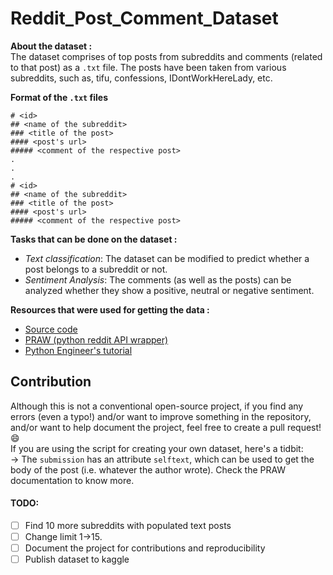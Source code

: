 # Reddit_Post_Comment_Dataset

**About the dataset :**  
The dataset comprises of top posts from subreddits and comments (related to that post) as a `.txt` file. The posts have been taken from various subreddits, such as, tifu, confessions, IDontWorkHereLady, etc.

**Format of the `.txt` files**

```
# <id>
## <name of the subreddit>
### <title of the post>
#### <post's url>
##### <comment of the respective post>
.
.
.
# <id>
## <name of the subreddit>
### <title of the post>
#### <post's url>
##### <comment of the respective post>
```

**Tasks that can be done on the dataset :**

- _Text classification_: The dataset can be modified to predict whether a post belongs to a subreddit or not.
- _Sentiment Analysis_: The comments (as well as the posts) can be analyzed whether they show a positive, neutral or negative sentiment.

**Resources that were used for getting the data :**

- [Source code](https://github.com/ishandandekar/Reddit_Post_Comment_Dataset)
- [PRAW (python reddit API wrapper)](https://github.com/praw-dev/praw)
- [Python Engineer's tutorial](https://www.youtube.com/watch?v=8VZhog5C3bU&ab_channel=PythonEngineer)

## Contribution

Although this is not a conventional open-source project, if you find any errors (even a typo!) and/or want to improve something in the repository, and/or want to help document the project, feel free to create a pull request! 😄  
If you are using the script for creating your own dataset, here's a tidbit:  
-> The `submission` has an attribute `selftext`, which can be used to get the body of the post (i.e. whatever the author wrote). Check the PRAW documentation to know more.

#### TODO:

- [ ] Find 10 more subreddits with populated text posts
- [ ] Change limit 1->15.
- [ ] Document the project for contributions and reproducibility
- [ ] Publish dataset to kaggle
